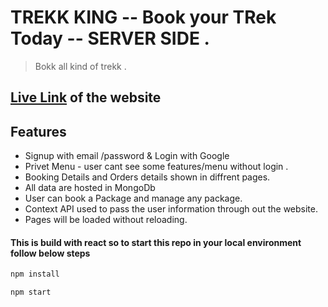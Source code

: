 # TREKK KING -- Book your TRek Today  -- SERVER SIDE .

> Bokk all kind of trekk  .



## [Live Link](https://gifted-mcnulty-3d2007.netlify.app/) of the website

## Features

- Signup with email /password & Login with Google
- Privet Menu - user cant see some features/menu without login .
- Booking Details  and Orders details shown in diffrent pages.
- All data are hosted in MongoDb
- User can book a Package and manage any package.
- Context API used to pass the user information through out the website.
- Pages will be loaded without reloading.

#### This is build with react so to start this repo in your local environment follow below steps

```sh
npm install
```

```sh
npm start
```
